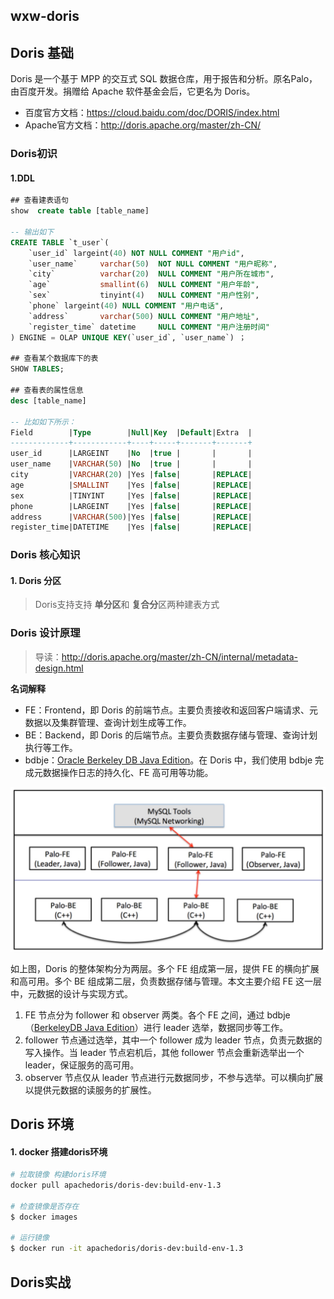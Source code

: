 ## wxw-doris



## Doris 基础

Doris 是一个基于 MPP 的交互式 SQL 数据仓库，用于报告和分析。原名Palo，由百度开发。捐赠给 Apache 软件基金会后，它更名为 Doris。

- 百度官方文档：https://cloud.baidu.com/doc/DORIS/index.html
- Apache官方文档：http://doris.apache.org/master/zh-CN/

### Doris初识

#### 1.DDL

```sql
## 查看建表语句
show  create table [table_name]

-- 输出如下
CREATE TABLE `t_user`(
    `user_id` largeint(40) NOT NULL COMMENT "用户id",
    `user_name`     varchar(50)  NOT NULL COMMENT "用户昵称",
    `city`          varchar(20)  NULL COMMENT "用户所在城市",
    `age`           smallint(6)  NULL COMMENT "用户年龄",
    `sex`           tinyint(4)   NULL COMMENT "用户性别",
    `phone` largeint(40) NULL COMMENT "用户电话",
    `address`       varchar(500) NULL COMMENT "用户地址",
    `register_time` datetime     NULL COMMENT "用户注册时间"
) ENGINE = OLAP UNIQUE KEY(`user_id`, `user_name`) ；

## 查看某个数据库下的表
SHOW TABLES;

## 查看表的属性信息
desc [table_name]

-- 比如如下所示：
Field        |Type        |Null|Key  |Default|Extra  |
-------------+------------+----+-----+-------+-------+
user_id      |LARGEINT    |No  |true |       |       |
user_name    |VARCHAR(50) |No  |true |       |       |
city         |VARCHAR(20) |Yes |false|       |REPLACE|
age          |SMALLINT    |Yes |false|       |REPLACE|
sex          |TINYINT     |Yes |false|       |REPLACE|
phone        |LARGEINT    |Yes |false|       |REPLACE|
address      |VARCHAR(500)|Yes |false|       |REPLACE|
register_time|DATETIME    |Yes |false|       |REPLACE|
```



### Doris 核心知识

#### 1. Doris 分区

> Doris支持支持 **单分区**和 **复合分**区两种建表方式



### Doris 设计原理

> 导读：http://doris.apache.org/master/zh-CN/internal/metadata-design.html

**名词解释**

- FE：Frontend，即 Doris 的前端节点。主要负责接收和返回客户端请求、元数据以及集群管理、查询计划生成等工作。
- BE：Backend，即 Doris 的后端节点。主要负责数据存储与管理、查询计划执行等工作。
- bdbje：[Oracle Berkeley DB Java Edition](http://www.oracle.com/technetwork/database/berkeleydb/overview/index-093405.html)。在 Doris 中，我们使用 bdbje 完成元数据操作日志的持久化、FE 高可用等功能。

<img src="asserts/palo_architecture.jpg" alt="img" style="zoom:50%;" /> 

如上图，Doris 的整体架构分为两层。多个 FE 组成第一层，提供 FE 的横向扩展和高可用。多个 BE 组成第二层，负责数据存储与管理。本文主要介绍 FE 这一层中，元数据的设计与实现方式。

1. FE 节点分为 follower 和 observer 两类。各个 FE 之间，通过 bdbje（[BerkeleyDB Java Edition](http://www.oracle.com/technetwork/database/database-technologies/berkeleydb/overview/index-093405.html)）进行 leader 选举，数据同步等工作。
2. follower 节点通过选举，其中一个 follower 成为 leader 节点，负责元数据的写入操作。当 leader 节点宕机后，其他 follower 节点会重新选举出一个 leader，保证服务的高可用。
3. observer 节点仅从 leader 节点进行元数据同步，不参与选举。可以横向扩展以提供元数据的读服务的扩展性。

## Doris 环境

#### 1. docker 搭建doris环境

```bash
# 拉取镜像 构建doris环境
docker pull apachedoris/doris-dev:build-env-1.3

# 检查镜像是否存在
$ docker images

# 运行镜像
$ docker run -it apachedoris/doris-dev:build-env-1.3
```

## Doris实战


